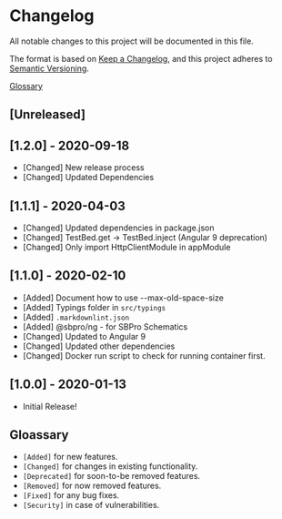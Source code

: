 # Changelog

All notable changes to this project will be documented in this file.

The format is based on [Keep a Changelog](https://keepachangelog.com/en/1.0.0/),
and this project adheres to [Semantic Versioning](https://semver.org/spec/v2.0.0.html).

[Glossary](/glossary)

## [Unreleased]

## [1.2.0] - 2020-09-18

- [Changed] New release process
- [Changed] Updated Dependencies

## [1.1.1] - 2020-04-03

- [Changed] Updated dependencies in package.json
- [Changed] TestBed.get -> TestBed.inject (Angular 9 deprecation)
- [Changed] Only import HttpClientModule in appModule

## [1.1.0] - 2020-02-10

- [Added] Document how to use --max-old-space-size
- [Added] Typings folder in `src/typings`
- [Added] `.markdownlint.json`
- [Added] @sbpro/ng - for SBPro Schematics
- [Changed] Updated to Angular 9
- [Changed] Updated other dependencies
- [Changed] Docker run script to check for running container first.

## [1.0.0] - 2020-01-13

- Initial Release!

## Gloassary

- `[Added]` for new features.
- `[Changed]` for changes in existing functionality.
- `[Deprecated]` for soon-to-be removed features.
- `[Removed]` for now removed features.
- `[Fixed]` for any bug fixes.
- `[Security]` in case of vulnerabilities.
